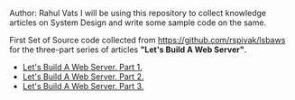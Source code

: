 Author: Rahul Vats
I will be using this repository to collect knowledge articles on System Design and write some sample code on the same.


First Set of Source code collected from https://github.com/rspivak/lsbaws for the three-part series of articles **"Let's Build A Web Server"**.

+ [Let's Build A Web Server. Part 1.](http://ruslanspivak.com/lsbaws-part1/)
+ [Let's Build A Web Server. Part 2.](http://ruslanspivak.com/lsbaws-part2/)
+ [Let's Build A Web Server. Part 3.](http://ruslanspivak.com/lsbaws-part3/)
